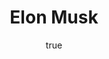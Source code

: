 ---
title: "Elon Musk"
bookCover: "/assets/book-covers/elon-musk.jpg"
slug: "elon-musk"
bookAuthor: "Ashley Vance"
rating: 10
done: false
amazonLink: ""
author:
  name: Rico Trebeljahr
  picture: "/assets/blog/profile.jpeg"
---